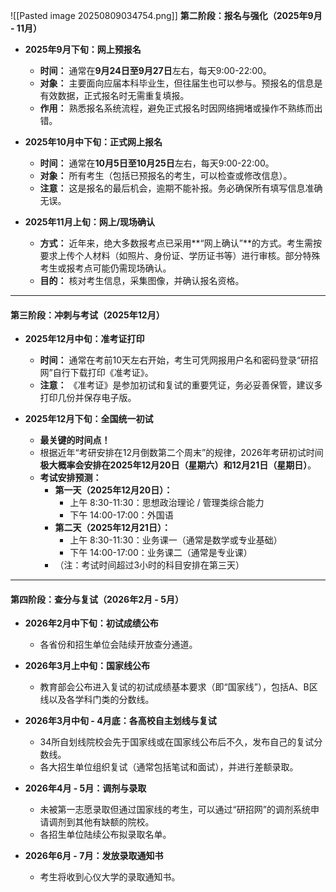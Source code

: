 ![[Pasted image 20250809034754.png]] **第二阶段：报名与强化（2025年9月 - 11月）**

*   **2025年9月下旬：网上预报名**
    *   **时间：** 通常在**9月24日至9月27日**左右，每天9:00-22:00。
    *   **对象：** 主要面向应届本科毕业生，但往届生也可以参与。预报名的信息是有效数据，正式报名时无需重复填报。
    *   **作用：** 熟悉报名系统流程，避免正式报名时因网络拥堵或操作不熟练而出错。

*   **2025年10月中下旬：正式网上报名**
    *   **时间：** 通常在**10月5日至10月25日**左右，每天9:00-22:00。
    *   **对象：** 所有考生（包括已预报名的考生，可以检查或修改信息）。
    *   **注意：** 这是报名的最后机会，逾期不能补报。务必确保所有填写信息准确无误。

*   **2025年11月上旬：网上/现场确认**
    *   **方式：** 近年来，绝大多数报考点已采用**“网上确认”**的方式。考生需按要求上传个人材料（如照片、身份证、学历证书等）进行审核。部分特殊考生或报考点可能仍需现场确认。
    *   **目的：** 核对考生信息，采集图像，并确认报名资格。

---

#### **第三阶段：冲刺与考试（2025年12月）**

*   **2025年12月中旬：准考证打印**
    *   **时间：** 通常在考前10天左右开始，考生可凭网报用户名和密码登录“研招网”自行下载打印《准考证》。
    *   **注意：** 《准考证》是参加初试和复试的重要凭证，务必妥善保管，建议多打印几份并保存电子版。

*   **2025年12月下旬：全国统一初试**
    *   **最关键的时间点！**
    *   根据近年“考研安排在12月倒数第二个周末”的规律，2026年考研初试时间**极大概率会安排在2025年12月20日（星期六）和12月21日（星期日）**。
    *   **考试安排预测：**
        *   **第一天（2025年12月20日）：**
            *   上午 8:30-11:30：思想政治理论 / 管理类综合能力
            *   下午 14:00-17:00：外国语
        *   **第二天（2025年12月21日）：**
            *   上午 8:30-11:30：业务课一（通常是数学或专业基础）
            *   下午 14:00-17:00：业务课二（通常是专业课）
        *   （注：考试时间超过3小时的科目安排在第三天）

---

#### **第四阶段：查分与复试（2026年2月 - 5月）**

*   **2026年2月中下旬：初试成绩公布**
    *   各省份和招生单位会陆续开放查分通道。

*   **2026年3月上中旬：国家线公布**
    *   教育部会公布进入复试的初试成绩基本要求（即“国家线”），包括A、B区线以及各学科门类的分数线。

*   **2026年3月中旬 - 4月底：各高校自主划线与复试**
    *   34所自划线院校会先于国家线或在国家线公布后不久，发布自己的复试分数线。
    *   各大招生单位组织复试（通常包括笔试和面试），并进行差额录取。

*   **2026年4月 - 5月：调剂与录取**
    *   未被第一志愿录取但通过国家线的考生，可以通过“研招网”的调剂系统申请调剂到其他有缺额的院校。
    *   各招生单位陆续公布拟录取名单。

*   **2026年6月 - 7月：发放录取通知书**
    *   考生将收到心仪大学的录取通知书。


